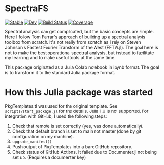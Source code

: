 # SpectraFS

[![Stable](https://img.shields.io/badge/docs-stable-blue.svg)](https://ggebbie.github.io/SpectraFS.jl/stable)
[![Dev](https://img.shields.io/badge/docs-dev-blue.svg)](https://ggebbie.github.io/SpectraFS.jl/dev)
[![Build Status](https://github.com/ggebbie/SpectraFS.jl/actions/workflows/CI.yml/badge.svg?branch=main)](https://github.com/ggebbie/SpectraFS.jl/actions/workflows/CI.yml?query=branch%3Amain)
[![Coverage](https://codecov.io/gh/ggebbie/SpectraFS.jl/branch/main/graph/badge.svg)](https://codecov.io/gh/ggebbie/SpectraFS.jl)

Spectral analysis can get complicated, but the basic concepts are simple. Here I follow Tom Farrar's approach of building up a spectral analysis toolbox from scratch. It's not really from scratch as I rely on Steven Johnson's Fastest Fourier Transform of the West (FFTW.jl). The goal here is not to make the best operational spectral analysis, but instead to facilitate my learning and to make useful tools at the same time.

This package originated as a Julia Colab notebook in ipynb format. The goal is to transform it to the standard Julia package format. 

# How this Julia package was started

PkgTemplates.tl was used for the original template. See `scripts/start_package.jl` for the details. Julia 1.0 is not supported. For integration with GitHub, I used the following steps:

1. Check that remote is set correctly (yes, was done automatically).
2. Check that default branch is set to main not master (done by git configuration on my machine).
3. `upgrade_manifest()`
4. Push output of PkgTemplates into a bare GitHub repository.
5. Check status of GitHub Actions. It failed due to Documenter.jl not being set up. (Requires a documenter key)
